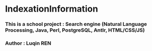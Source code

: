 # IndexationInformation

### This is a school project : Search engine (Natural Language Processing, Java, Perl, PostgreSQL, Antlr, HTML/CSS/JS)

### Author : Luqin REN
